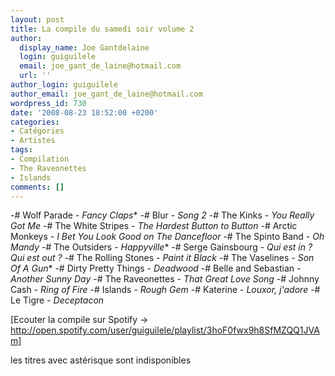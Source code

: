 ```yaml
---
layout: post
title: La compile du samedi soir volume 2
author:
  display_name: Joe Gantdelaine
  login: guiguilele
  email: joe_gant_de_laine@hotmail.com
  url: ''
author_login: guiguilele
author_email: joe_gant_de_laine@hotmail.com
wordpress_id: 730
date: '2008-08-23 18:52:00 +0200'
categories:
- Catégories
- Artistes
tags:
- Compilation
- The Raveonettes
- Islands
comments: []
---
```

-# Wolf Parade - *Fancy Claps**
-# Blur - *Song 2*
-# The Kinks - *You Really Got Me*
-# The White Stripes - *The Hardest Button to Button*
-# Arctic Monkeys - *I Bet You Look Good on The Dancefloor*
-# The Spinto Band - *Oh Mandy*
-# The Outsiders - *Happyville**
-# Serge Gainsbourg - *Qui est in ? Qui est out ?*
-# The Rolling Stones - *Paint it Black*
-# The Vaselines - *Son Of A Gun**
-# Dirty Pretty Things - *Deadwood*
-# Belle and Sebastian - *Another Sunny Day*
-# The Raveonettes - *That Great Love Song*
-# Johnny Cash - *Ring of Fire*
-# Islands - *Rough Gem*
-# Katerine - *Louxor, j'adore*
-# Le Tigre - *Deceptacon*

[Ecouter la compile sur Spotify -> http://open.spotify.com/user/guiguilele/playlist/3hoF0fwx9h8SfMZQQ1JVAm]

les titres avec astérisque sont indisponibles
